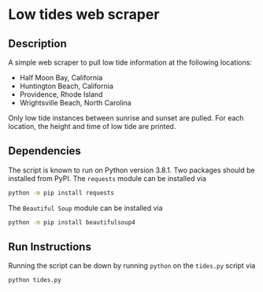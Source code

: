 # Low tides web scraper

## Description

A simple web scraper to pull low tide information at the following locations:
* Half Moon Bay, California
* Huntington Beach, California
* Providence, Rhode Island
* Wrightsville Beach, North Carolina

Only low tide instances between sunrise and sunset are pulled. For each location, the height and time of low tide are printed.

## Dependencies

The script is known to run on Python version 3.8.1. Two packages should be installed from PyPI. The `requests` module can be installed via
```bash
python -m pip install requests
```
The `Beautiful Soup` module can be installed via
```bash
python -m pip install beautifulsoup4
```

## Run Instructions

Running the script can be down by running `python` on the `tides.py` script via
```bash
python tides.py
```
